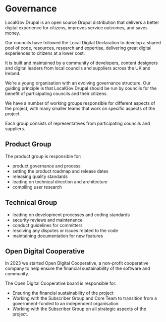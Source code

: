 # Governance

LocalGov Drupal is an open source Drupal distribution that delivers a better
digital experience for citizens, improves service outcomes, and saves money.

Our councils have followed the Local Digital Declaration to develop a shared
pool of code, resources, research and expertise, delivering great digital
experiences to citizens at a lower cost.

It is built and maintained by a community of developers, content designers and
digital leaders from local councils and suppliers across the UK and Ireland.

We’re a young organisation with an evolving governance structure. Our guiding
principle is that LocalGov Drupal should be run by councils for the benefit of
participating councils and their citizens.

We have a number of working groups responsible for different aspects of the
project, with many smaller teams that work on specific aspects of the project.

Each group consists of representatives from participating councils and
suppliers.

## Product Group

The product group is responsible for:

 - product governance and process
 - setting the product roadmap and release dates
 - releasing quality standards
 - leading on technical direction and architecture
 - compiling user research

## Technical Group

 - leading on development processes and coding standards
 - security reviews and maintenance
 - conduct guidelines for committers
 - resolving any disputes or issues related to the code
 - maintaining documentation for new features

## Open Digital Cooperative

In 2023 we started Open Digital Cooperative, a non-profit cooperative company
to help ensure the financial sustainability of the software and community.

The Open Digital Cooperative board is responsible for:

 - Ensuring the financial sustainability of the project
 - Working with the Subscriber Group and Core Team to transition from a government-funded to an independent organisation
 - Working with the Subscriber Group on all strategic aspects of the project.
